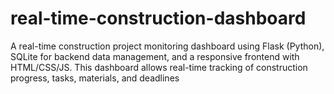# real-time-construction-dashboard
A real-time construction project monitoring dashboard using Flask (Python), SQLite for backend data management, and a responsive frontend with HTML/CSS/JS. This dashboard allows real-time tracking of construction progress, tasks, materials, and deadlines

